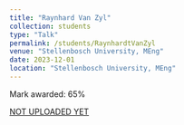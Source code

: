 ```yaml
---
title: "Raynhard Van Zyl"
collection: students
type: "Talk"
permalink: /students/RaynhardtVanZyl
venue: "Stellenbosch University, MEng"
date: 2023-12-01
location: "Stellenbosch University, MEng"
---
```



Mark awarded: 65%

[NOT UPLOADED YET](https://scholar.sun.ac.za/items/88595d09-520d-4cfc-9fb1-880668ee6e4c)

